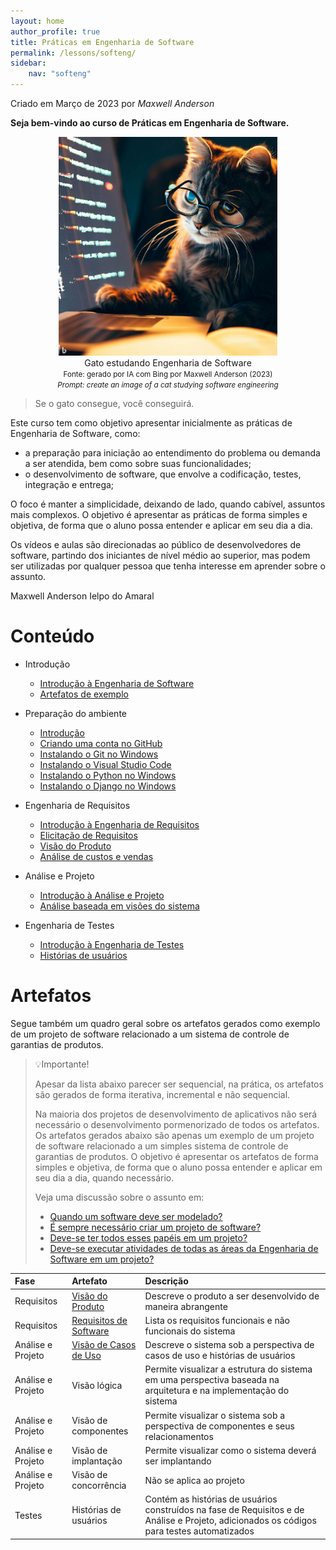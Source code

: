```yaml
---
layout: home
author_profile: true
title: Práticas em Engenharia de Software
permalink: /lessons/softeng/
sidebar:
    nav: "softeng"
---
```

Criado em Março de 2023 por *Maxwell Anderson*

**Seja bem-vindo ao curso de Práticas em Engenharia de Software.**

<figure style="text-align:center">
    <img src="../../../assets/images/gpt/cat_studying_glasses.jpg" width="350" alt="Gato estudando com óculos. Prompt: Create an image of a cat studying software engineering">
    <figcaption>Gato estudando Engenharia de Software</figcaption>
    <small>Fonte: gerado por IA com Bing por Maxwell Anderson (2023)</small>
    <br>
    <small><em>Prompt: create an image of a cat studying software engineering</em></small>
</figure>

> Se o gato consegue, você conseguirá.

Este curso tem como objetivo apresentar inicialmente as práticas de Engenharia de Software, como:

* a preparação para iniciação ao entendimento do problema ou demanda a ser atendida, bem como sobre suas funcionalidades;
* o desenvolvimento de software, que envolve a codificação, testes, integração e entrega;

O foco é manter a simplicidade, deixando de lado, quando cabível, assuntos mais complexos. O objetivo é apresentar as práticas de forma simples e objetiva, de forma que o aluno possa entender e aplicar em seu dia a dia.

Os vídeos e aulas são direcionadas ao público de desenvolvedores de software, partindo dos iniciantes de nível médio ao superior, mas podem ser utilizadas por qualquer pessoa que tenha interesse em aprender sobre o assunto.

Maxwell Anderson Ielpo do Amaral

# Conteúdo

* Introdução
  * [Introdução à Engenharia de Software](/lessons/softeng/zero/intro/)
  * [Artefatos de exemplo](#artefatos)
* Preparação do ambiente
  * [Introdução](/lessons/softeng/intro/intro/)
  * [Criando uma conta no GitHub](/lessons/softeng/intro/github/)
  * [Instalando o Git no Windows](/lessons/softeng/intro/git/)
  * [Instalando o Visual Studio Code](/lessons/softeng/intro/vscode/)
  * [Instalando o Python no Windows](/lessons/softeng/intro/python/)
  * [Instalando o Django no Windows](/lessons/softeng/intro/django/)
* Engenharia de Requisitos
  * [Introdução à Engenharia de Requisitos](/lessons/softeng/requirements/intro/)
  * [Elicitação de Requisitos](/lessons/softeng/requirements/elicitation/)
  * [Visão do Produto](/lessons/softeng/requirements/vision/)
  * [Análise de custos e vendas](/lessons/softeng/requirements/costs/)
* Análise e Projeto
  * [Introdução à Análise e Projeto](/lessons/softeng/design/intro/)
  * [Análise baseada em visões do sistema](/lessons/softeng/design/views/)
* Engenharia de Testes
  * [Introdução à Engenharia de Testes](/lessons/softeng/tests/intro/)
  * [Histórias de usuários](/lessons/softeng/tests/user-stories/)
  
  <!-- * [Configurando as extensões do VSCode](01.%20Prepara%C3%A7%C3%A3o%20do%20ambiente/06.%20Configurando%20as%20extens%C3%B5es%20do%20VSCode.md) 
  * Test Driven Development (TDD)
  * [Introdução](/lessons/softeng/tdd/intro/)
  * [Escrevendo histórias de usuários](/lessons/softeng/tdd/user-histories/)

  -->

# Artefatos

Segue também um quadro geral sobre os artefatos gerados como exemplo de um projeto de software relacionado a um sistema de controle de garantias de produtos.

> 💡Importante!
> 
> Apesar da lista abaixo parecer ser sequencial, na prática, os artefatos são gerados de forma iterativa, incremental e não sequencial.
>
> Na maioria dos projetos de desenvolvimento de aplicativos não será necessário o desenvolvimento pormenorizado de todos os artefatos. Os artefatos gerados abaixo são apenas um exemplo de um projeto de software relacionado a um simples sistema de controle de garantias de produtos. O objetivo é apresentar os artefatos de forma simples e objetiva, de forma que o aluno possa entender e aplicar em seu dia a dia, quando necessário. 
>
> Veja uma discussão sobre o assunto em:
>
> - [Quando um software deve ser modelado?](/lessons/softeng/design/intro#quando-um-software-deve-ser-modelado)
> - [É sempre necessário criar um projeto de software?](/lessons/softeng/design/intro#é-sempre-necessário-criar-um-projeto-de-software)
> - [Deve-se ter todos esses papéis em um projeto?](/lessons/softeng/zero/intro#deve-se-ter-todos-esses-papéis-em-um-projeto)
> - [Deve-se executar atividades de todas as áreas da Engenharia de Software em um projeto?](/lessons/softeng/zero/intro#deve-se-executar-atividades-de-todas-as-áreas-da-engenharia-de-software-em-um-projeto)

| Fase              | Artefato                                                              | Descrição                                                                                                                                  |
| :---------------- | :-------------------------------------------------------------------- | :----------------------------------------------------------------------------------------------------------------------------------------- |
| Requisitos        | [Visão do Produto](https://github.com/maxwellamaral/maxwellamaral.github.io/blob/main/specs/requirements/vision.md)            | Descreve o produto a ser desenvolvido de maneira abrangente                                                                                |
| Requisitos        | [Requisitos de Software](https://github.com/maxwellamaral/maxwellamaral.github.io/blob/main/specs/requirements/requirements.md)  | Lista os requisitos funcionais e não funcionais do sistema                                                                                 |
| Análise e Projeto | [Visão de Casos de Uso](https://github.com/maxwellamaral/maxwellamaral.github.io/blob/main/specs/design/view-usecase.md)        | Descreve o sistema sob a perspectiva de casos de uso e histórias de usuários                                                               |
| Análise e Projeto | Visão lógica                                                          | Permite visualizar a estrutura do sistema em uma perspectiva baseada na arquitetura e na implementação do sistema                          |
| Análise e Projeto | Visão de componentes                                                  | Permite visualizar o sistema sob a perspectiva de componentes e seus relacionamentos                                                       |
| Análise e Projeto | Visão de implantação                                                  | Permite visualizar como o sistema deverá ser implantando                                                                                   |
| Análise e Projeto | Visão de concorrência                                                 | Não se aplica ao projeto                                                                                                                   |
| Testes            | Histórias de usuários                                                 | Contém as histórias de usuários construídos na fase de Requisitos e de Análise e Projeto, adicionados os códigos para testes automatizados |

